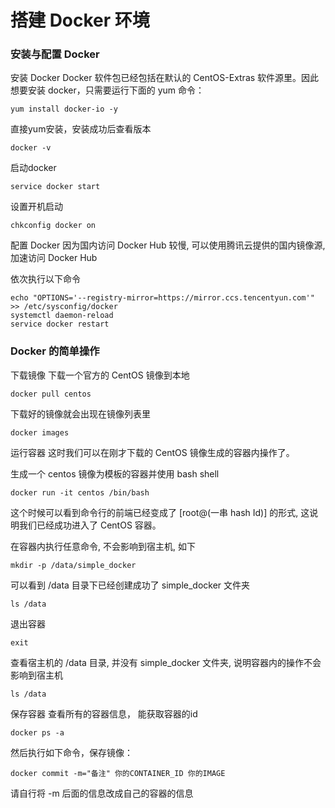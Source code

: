 # 搭建 Docker 环境
### 安装与配置 Docker

安装 Docker
Docker 软件包已经包括在默认的 CentOS-Extras 软件源里。因此想要安装 docker，只需要运行下面的 yum 命令：

    yum install docker-io -y
直接yum安装，安装成功后查看版本

    docker -v
启动docker

    service docker start
设置开机启动

    chkconfig docker on
配置 Docker
因为国内访问 Docker Hub 较慢, 可以使用腾讯云提供的国内镜像源, 加速访问 Docker Hub

依次执行以下命令

    echo "OPTIONS='--registry-mirror=https://mirror.ccs.tencentyun.com'" >> /etc/sysconfig/docker
    systemctl daemon-reload
    service docker restart

### Docker 的简单操作


下载镜像
下载一个官方的 CentOS 镜像到本地

    docker pull centos
下载好的镜像就会出现在镜像列表里

    docker images
运行容器
这时我们可以在刚才下载的 CentOS 镜像生成的容器内操作了。

生成一个 centos 镜像为模板的容器并使用 bash shell

    docker run -it centos /bin/bash
这个时候可以看到命令行的前端已经变成了 [root@(一串 hash Id)] 的形式, 这说明我们已经成功进入了 CentOS 容器。

在容器内执行任意命令, 不会影响到宿主机, 如下

    mkdir -p /data/simple_docker
可以看到 /data 目录下已经创建成功了 simple_docker 文件夹

    ls /data
退出容器

    exit
查看宿主机的 /data 目录, 并没有 simple_docker 文件夹, 说明容器内的操作不会影响到宿主机

    ls /data
保存容器
查看所有的容器信息， 能获取容器的id

    docker ps -a
然后执行如下命令，保存镜像：

    docker commit -m="备注" 你的CONTAINER_ID 你的IMAGE

请自行将 -m 后面的信息改成自己的容器的信息
